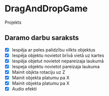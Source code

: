 # DragAndDropGame
Projekts


## Daramo darbu saraksts
- [x] Iespēja ar peles palidzību vilkts objektus
- [x] Iespēja objektu novietot brīvā vietā uz kartes
- [x] Iespēja objetut novietot nepareizaja laukumā
- [x] Iespeja objektu novietot pareizaja laukuma
- [x] Mainit objkta rotaciju uz Z
- [x] Mainit objekta platumu pa X
- [x] Mainit objekta platumu pa X
- [x] Audio efekti
